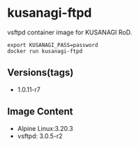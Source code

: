 # kusanagi-ftpd

vsftpd container image for KUSANAGI RoD.
```
export KUSANAGI_PASS=password
docker run kusanagi-ftpd
```

## Versions(tags)
- 1.0.11-r7

## Image Content
- Alpine Linux:3.20.3
- vsftpd: 3.0.5-r2

